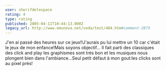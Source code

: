 ```yaml
---
user: sherifdelespace
rating: 4
type: rating
published: 2005-04-11T10:44:13.000Z
legacy_url: http://www.emunova.net/veda/test/484.htm#comment-2875
---
```

J'en ai passé des heures sur ce jeux!!J'aurais pu lui mettre un 10 car c'était le jeux de mon enfance!Mais soyons objectif...
Il fait parti des classiques des click and play
les graphismes sont trés bon et les musiques nous plongent bien dans l'ambiance...Seul petit défaut à mon gout:les clicks sont au pixel près!